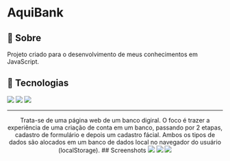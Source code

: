 <h1>AquiBank</h1>

<h2>🔖 Sobre</h2>
<p>Projeto criado para o desenvolvimento de meus conhecimentos em JavaScript.</p>

## 🚀 Tecnologias
<div>
  <img src="https://img.shields.io/badge/JavaScript-F7DF1E?style=for-the-badge&logo=javascript&logoColor=black">
  <img src="https://img.shields.io/badge/HTML-239120?style=for-the-badge&logo=html5&logoColor=white">
  <img src="https://img.shields.io/badge/CSS-239120?&style=for-the-badge&logo=css3&logoColor=white">
</div>

<hr>
<p align = "center"> Trata-se de uma página web de um banco digiral. O foco é trazer a experiência de uma criação de conta em um banco, passando por 2 etapas, cadastro de formulário e depois um cadastro fácial. Ambos os tipos de dados são alocados em um banco de dados local no navegador do usuário (localStorage). 
## Screenshots
<img src = "./imgqprint1">
<img src = "./img/print2">
<img src = "./img/print3">
